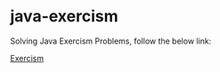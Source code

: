 # java-exercism
Solving Java Exercism Problems, follow the below link:

[Exercism](https://exercism.org/)
